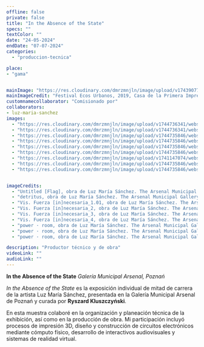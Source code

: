 ```yaml
---
offline: false
private: false
title: "In the Absence of the State"
specs: ""
textColor: ""
date: "24-05-2024" 
endDate: "07-07-2024" 
categories:  
  - "produccion-tecnica"

place: 
- "gama"


mainImage: "https://res.cloudinary.com/dmrzmnjln/image/upload/v1743907733/website/projects/produccion-tecnica/qwi4cz54pirv1uaw77do.jpg"
mainImageCredit: "Festival Ecos Urbanos, 2019, Casa de la Primera Imprenta de Ámerica, Ciudad de México."
customnamecollaborator: "Comisionado por"
collaborators:
- luz-maria-sanchez
images:
  - "https://res.cloudinary.com/dmrzmnjln/image/upload/v1744736341/website/projects/comision-produccion-obra/lasyee2ktt6ckzmchx37.jpg"
  - "https://res.cloudinary.com/dmrzmnjln/image/upload/v1744736341/website/projects/comision-produccion-obra/gwsxgdptoabwaxmgpv9s.jpg"
  - "https://res.cloudinary.com/dmrzmnjln/image/upload/v1744735846/website/projects/comision-produccion-obra/doqbcacgutnjsetwphb9.jpg"
  - "https://res.cloudinary.com/dmrzmnjln/image/upload/v1744735846/website/projects/comision-produccion-obra/bkaxnytldyz2ekkkmqqo.jpg"
  - "https://res.cloudinary.com/dmrzmnjln/image/upload/v1744735846/website/projects/comision-produccion-obra/pcadvjq8t5th2epxciad.jpg"
  - "https://res.cloudinary.com/dmrzmnjln/image/upload/v1744735846/website/projects/comision-produccion-obra/cip0aqzcr2aytm6ldq83.jpg"
  - "https://res.cloudinary.com/dmrzmnjln/image/upload/v1741147074/website/projects/produccion-tecnica/md6gsfgej8z3tvnerfcm.jpg"
  - "https://res.cloudinary.com/dmrzmnjln/image/upload/v1744735846/website/projects/comision-produccion-obra/hwcqmgog7y7l5j7zmd0r.jpg"
  - "https://res.cloudinary.com/dmrzmnjln/image/upload/v1744735846/website/projects/comision-produccion-obra/b0k1epapd3bozzciulgj.jpg"


imageCredits:
  - "Untitled [Flag], obra de Luz María Sánchez. The Arsenal Municipal Gallery, Poznań, 2024. Producción: Josué Martínez. Fotografía: Josué Martínez."
  - "detritus, obra de Luz María Sánchez. The Arsenal Municipal Gallery, Poznań, 2024. Producción: Josué Martínez. Fotografía: Josué Martínez."
  - "Vis. Fuerza [in]necesaria_1.01, obra de Luz María Sánchez. The Arsenal Municipal Gallery, Poznań, 2024. Producción: Josué Martínez. Fotografía: Josué Martínez."
  - "Vis. Fuerza [in]necesaria_2, obra de Luz María Sánchez. The Arsenal Municipal Gallery, Poznań, 2024. Producción: Josué Martínez. Fotografía: Josué Martínez."
  - "Vis. Fuerza [in]necesaria_3, obra de Luz María Sánchez. The Arsenal Municipal Gallery, Poznań, 2024. Producción: Josué Martínez. Fotografía: Josué Martínez."
  - "Vis. Fuerza [in]necesaria_4, obra de Luz María Sánchez. The Arsenal Municipal Gallery, Poznań, 2024. Producción: Josué Martínez. Fotografía: Josué Martínez."
  - "power · room, obra de Luz María Sánchez. The Arsenal Municipal Gallery, Poznań, 2024. Producción: Josué Martínez. Fotografía: Josué Martínez."
  - "power · room, obra de Luz María Sánchez. The Arsenal Municipal Gallery, Poznań, 2024. Producción: Josué Martínez. Fotografía: Josué Martínez."
  - "power · room, obra de Luz María Sánchez. The Arsenal Municipal Gallery, Poznań, 2024. Producción: Josué Martínez. Fotografía: Josué Martínez."

description: "Productor técnico y de obra"
videoLink: ""
audioLink: ""
---
```


**In the Absence of the State**
*Galería Municipal Arsenal, Poznań*

*In the Absence of the State* es la exposición individual de mitad de carrera de la artista Luz María Sánchez, presentada en la Galería Municipal Arsenal de Poznań y curada por **Ryszard Kluszczyński**.

En esta muestra colaboré en la organización y planeación técnica de la exhibición, así como en la producción de obra. Mi participación incluyó procesos de impresión 3D, diseño y construcción de circuitos electrónicos mediante cómputo físico, desarrollo de interactivos audiovisuales y sistemas de realidad virtual.

